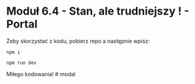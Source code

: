 # Moduł 6.4 - Stan, ale trudniejszy ! - Portal

Żeby skorzystać z kodu, pobierz repo a następnie wpisz:

`npm i`

`npm run dev`

Miłego kodowania!
#   m o d a l  
 